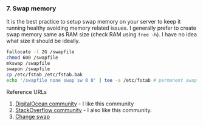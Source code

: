 ### 7. Swap memory

It is the best practice to setup swap memory on your server to keep it running healthy avoiding memory related issues. I generally prefer to create swap memory same as RAM size (check RAM using `free -h`). I have no idea what size it should be ideally.

```bash
fallocate -l 2G /swapfile
chmod 600 /swapfile
mkswap /swapfile
swapon /swapfile
cp /etc/fstab /etc/fstab.bak
echo '/swapfile none swap sw 0 0' | tee -a /etc/fstab # permanent swap
```

Reference URLs
1. [DigitalOcean community](https://www.digitalocean.com/community/tutorials/how-to-add-swap-space-on-ubuntu-16-04) - I like this community
2. [StackOverflow community](https://unix.stackexchange.com/a/463776/21770) - I also like this community.
3. [Change swap](https://www.digitalocean.com/community/questions/how-to-change-swap-size-on-ubuntu-14-04)